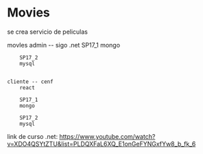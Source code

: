 # Movies
se crea servicio de peliculas

movIes
	admin -- sigo
		.net
		SP17_1
		mongo
		
		SP17_2
		mysql
		
		
	cliente -- cenf
		react
		
		SP17_1
		mongo
		
		SP17_2
		mysql

  link de curso .net:
https://www.youtube.com/watch?v=XDO4QSYtZTU&list=PLDQXFaL6XQ_E1onGeFYNGxfYw8_b_fk_6
